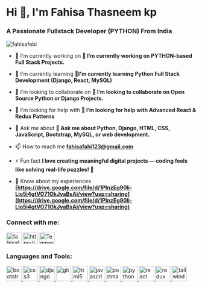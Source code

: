 # Hi 👋, I'm Fahisa Thasneem kp

### A Passionate Fullstack Developer (PYTHON) From India

<p align="left"> <img src="https://komarev.com/ghpvc/?username=fahisafebi&label=Profile views&color=0e75b6&style=flat" alt="fahisafebi" /> </p>

- 🔭 I'm currently working on **🔭 I’m currently working on PYTHON-based Full Stack Projects.**

- 🌱 I'm currently learning **🌱I'm currently learning Python Full Stack Development (Django, React, MySQL)**

- 👯 I'm looking to collaborate on **👯 I’m looking to collaborate on Open Source Python or Django Projects.**

- 🤝 I'm looking for help with **🤝 I’m looking for help with Advanced React & Redux Patterns**

- 💬 Ask me about **💬 Ask me about Python, Django, HTML, CSS, JavaScript, Bootstrap, MySQL, or web development.**

- 📫 How to reach me **fahisafahi123@gmail.com**

- ⚡ Fun fact **I love creating meaningful digital projects — coding feels like solving real-life puzzles! 🧩**

- 📄 Know about my experiences **[https://drive.google.com/file/d/1PInzEg90li-Lio5i4gtVO71OkJvaBsAi/view?usp=sharing](https://drive.google.com/file/d/1PInzEg90li-Lio5i4gtVO71OkJvaBsAi/view?usp=sharing)**

<h3 align="left">Connect with me:</h3>
<p align="left">
<a href="https://github.com/fahisafebi" target="blank"><img align="center" src="https://raw.githubusercontent.com/rahuldkjain/github-profile-readme-generator/master/src/images/icons/Social/github.svg" alt="fahisafebi" height="30" width="40" /></a>
<a href="https://linkedin.com/in/https://www.linkedin.com/in/fahisa-thasneem-dev/" target="blank"><img align="center" src="https://raw.githubusercontent.com/rahuldkjain/github-profile-readme-generator/master/src/images/icons/Social/linked-in-alt.svg" alt="https://www.linkedin.com/in/fahisa-thasneem-dev/" height="30" width="40" /></a>
<a href="https://youtube.com/Temporary_Febz._" target="blank"><img align="center" src="https://raw.githubusercontent.com/rahuldkjain/github-profile-readme-generator/master/src/images/icons/Social/youtube.svg" alt="Temporary_Febz._" height="30" width="40" /></a>
</p>

<h3 align="left">Languages and Tools:</h3>
<p align="left"> <a href="https://developer.mozilla.org/en-US/docs/Web/bootstrap" target="_blank" rel="noreferrer"> <img src="https://skillicons.dev/icons?i=bootstrap" alt="bootstrap" width="40" height="40"/> </a> <a href="https://developer.mozilla.org/en-US/docs/Web/css3" target="_blank" rel="noreferrer"> <img src="https://skillicons.dev/icons?i=css" alt="css3" width="40" height="40"/> </a> <a href="https://developer.mozilla.org/en-US/docs/Web/django" target="_blank" rel="noreferrer"> <img src="https://skillicons.dev/icons?i=django" alt="django" width="40" height="40"/> </a> <a href="https://developer.mozilla.org/en-US/docs/Web/git" target="_blank" rel="noreferrer"> <img src="https://skillicons.dev/icons?i=git" alt="git" width="40" height="40"/> </a> <a href="https://developer.mozilla.org/en-US/docs/Web/html5" target="_blank" rel="noreferrer"> <img src="https://skillicons.dev/icons?i=html" alt="html5" width="40" height="40"/> </a> <a href="https://developer.mozilla.org/en-US/docs/Web/javascript" target="_blank" rel="noreferrer"> <img src="https://skillicons.dev/icons?i=js" alt="javascript" width="40" height="40"/> </a> <a href="https://developer.mozilla.org/en-US/docs/Web/postman" target="_blank" rel="noreferrer"> <img src="https://skillicons.dev/icons?i=postman" alt="postman" width="40" height="40"/> </a> <a href="https://developer.mozilla.org/en-US/docs/Web/python" target="_blank" rel="noreferrer"> <img src="https://skillicons.dev/icons?i=py" alt="python" width="40" height="40"/> </a> <a href="https://developer.mozilla.org/en-US/docs/Web/react" target="_blank" rel="noreferrer"> <img src="https://skillicons.dev/icons?i=react" alt="react" width="40" height="40"/> </a> <a href="https://developer.mozilla.org/en-US/docs/Web/redux" target="_blank" rel="noreferrer"> <img src="https://skillicons.dev/icons?i=redux" alt="redux" width="40" height="40"/> </a> <a href="https://developer.mozilla.org/en-US/docs/Web/tailwind" target="_blank" rel="noreferrer"> <img src="https://skillicons.dev/icons?i=tailwind" alt="tailwind" width="40" height="40"/> </a></p>

